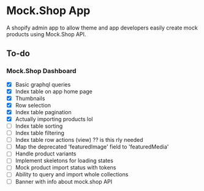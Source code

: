 # Mock.Shop App 

A shopify admin app to allow theme and app developers easily create mock products using Mock.Shop API.

## To-do
### Mock.Shop Dashboard
- [x] Basic graphql queries
- [x] Index table on app home page
- [x] Thumbnails
- [x] Row selection
- [x] Index table pagination
- [x] Actually importing products lol
- [ ] Index table sorting
- [ ] Index table filtering
- [ ] Index table row actions (view) ?? is this rly needed
- [ ] Map the deprecated 'featuredImage' field to 'featuredMedia'
- [ ] Handle product variants
- [ ] Implement skeletons for loading states
- [ ] Mock product import status with tokens
- [ ] Ability to query and import whole collections
- [ ] Banner with info about mock.shop API
